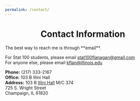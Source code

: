```yaml
---
permalink: /contact/
---
```

<center><h1>Contact Information</h1></center>
The best way to reach me is through **email**.

For Stat 100 students, please email [stat100flanagan@gmail.com](mailto:stat100flanagan@gmail.com)<br>
For anyone else, please email [kflan@illinois.edu](mailto:kflan@illinois.edu)<br>

**Phone:** (217) 333-2167 <br>
**Office:** 103 B Illini Hall<br>
**Address:**  103 B [Illini Hall](http://ada.fs.illinois.edu/0065.html) M/C 374<br>
725 S. Wright Street <br>
Champaign, IL 61820<br>